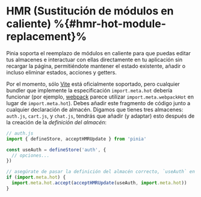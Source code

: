 # HMR (Sustitución de módulos en caliente) %{#hmr-hot-module-replacement}%

Pinia soporta el reemplazo de módulos en caliente para que puedas editar tus almacenes e interactuar con ellas directamente en tu aplicación sin recargar la página, permitiéndote mantener el estado existente, añadir o incluso eliminar estados, acciones y getters.

Por el momento, sólo [Vite](https://vitejs.dev/) está oficialmente soportado, pero cualquier bundler que implemente la especificación `import.meta.hot` debería funcionar (por ejemplo, [webpack](https://webpack.js.org/api/module-variables/#importmetawebpackhot) parece utilizar `import.meta.webpackHot` en lugar de `import.meta.hot`).
Debes añadir este fragmento de código junto a cualquier declaración de almacén. Digamos que tienes tres almacenes: `auth.js`, `cart.js`, y `chat.js`, tendrás que añadir (y adaptar) esto después de la creación de la _definición del almacén_:

```js
// auth.js
import { defineStore, acceptHMRUpdate } from 'pinia'

const useAuth = defineStore('auth', {
  // opciones...
})

// asegúrate de pasar la definición del almacén correcto, `useAuth` en este caso.
if (import.meta.hot) {
  import.meta.hot.accept(acceptHMRUpdate(useAuth, import.meta.hot))
}
```
